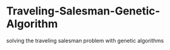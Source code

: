 # Traveling-Salesman-Genetic-Algorithm
solving the traveling salesman problem with genetic algorithms
